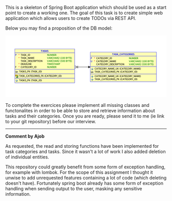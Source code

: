 This is a skeleton of Spring Boot application which should be used as a start point to create a working one.
The goal of this task is to create simple web application which allows users to create TODOs via REST API.

Below you may find a proposition of the DB model:

![DB model](DBModel.png)

To complete the exercices please implement all missing classes and functonalites in order to be able to store and retrieve information about tasks and their categories.
Once you are ready, please send it to me (ie link to your git repository) before  our interview.

---

**Comment by Ajob**

As requested, the read and storing functions have been implemented for task categories and tasks. Since it wasn't a lot of work I also added deletion of individual entities.

This repository could greatly benefit from some form of exception handling, for example with lombok. For the scope of this assignment I thought it unwise to add unrequested features containing a lot of code (which deleting doesn't have). Fortunately spring boot already has some form of exception handling when sending output to the user, masking any sensitive information.
